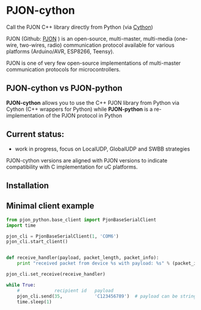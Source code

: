 # PJON-cython

Call the PJON C++ library directly from Python (via [Cython](http://cython.org/))

PJON (Github: [PJON](https://github.com/gioblu/PJON/) ) is an open-source, multi-master, multi-media (one-wire, two-wires, radio) communication protocol available for various platforms (Arduino/AVR, ESP8266, Teensy).

PJON is one of very few open-source implementations of multi-master communication protocols for microcontrollers.

## PJON-cython vs PJON-python

**PJON-cython** allows you to use the C++ PJON library from Python via Cython (C++ wrappers for Python) while
**PJON-python** is a re-implementation of the PJON protocol in Python

## Current status:

- work in progress, focus on LocalUDP, GlobalUDP and SWBB strategies

PJON-cython versions are aligned with PJON versions to indicate compatibility with C implementation for uC platforms.


## Installation

## Minimal client example

```python
from pjon_python.base_client import PjonBaseSerialClient
import time

pjon_cli = PjonBaseSerialClient(1, 'COM6')
pjon_cli.start_client()


def receive_handler(payload, packet_length, packet_info):
    print "received packet from device %s with payload: %s" % (packet_info.sender_id, payload)

pjon_cli.set_receive(receive_handler)

while True:
    #             recipient id   payload
    pjon_cli.send(35,            'C123456789')  # payload can be string or an array of bytes (or any type suitable for casting to byte)
    time.sleep(1)
```
